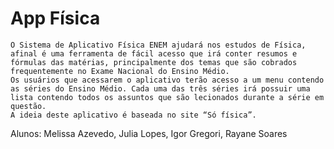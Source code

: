 # App Física

    O Sistema de Aplicativo Física ENEM ajudará nos estudos de Física, afinal é uma ferramenta de fácil acesso que irá conter resumos e fórmulas das matérias, principalmente dos temas que são cobrados frequentemente no Exame Nacional do Ensino Médio.
    Os usuários que acessarem o aplicativo terão acesso a um menu contendo as séries do Ensino Médio. Cada uma das três séries irá possuir uma lista contendo todos os assuntos que são lecionados durante a série em questão.
    A ideia deste aplicativo é baseada no site “Só física”.


Alunos: Melissa Azevedo, Julia Lopes, Igor Gregori, Rayane Soares 
